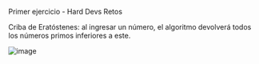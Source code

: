 Primer ejercicio - Hard Devs Retos 

Criba de Eratóstenes: al ingresar un número, el algoritmo devolverá todos los números primos inferiores a este.

![image](https://github.com/user-attachments/assets/eb6fc034-6fa5-4020-9e08-8c10b25c20af)
